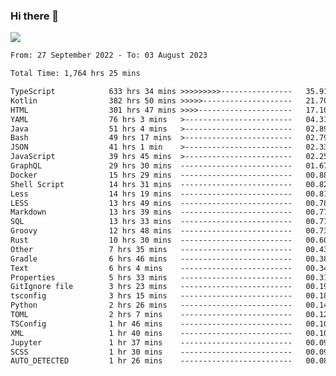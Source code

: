 ### Hi there 👋

<!--<a href="https://github.com/search?o=desc&q=author%3Abushiyi&s=committer-date&type=Commits">-->
<!--    <img align="center" height = "178" src="https://github-readme-stats.vercel.app/api?username=bushiyi&count_private=true&show_icons=true&theme=noctis_minimus&hide=contribs&include_all_commits=true" />-->
<!--</a>-->
<!--<a href="https://github.com/bushiyi?tab=repositories">-->
<!--    <img align="center" height = "178" src="https://github-readme-stats.vercel.app/api/top-langs/?username=bushiyi&count_private=true&theme=noctis_minimus" />-->
<!--</a>-->
 
<!-- [![Ashutosh's github activity graph](https://activity-graph.herokuapp.com/graph?username=bushiyi&theme=react&bg_color=1B2932&point=698B69&line=698B69)](https://github.com/ashutosh00710/github-readme-activity-graph)
 -->


![](https://raw.githubusercontent.com/bushiyi/bushiyi/master/assets/github-contribution-grid-snake.svg)

<!--START_SECTION:waka-->

```txt
From: 27 September 2022 - To: 03 August 2023

Total Time: 1,764 hrs 25 mins

TypeScript            633 hrs 34 mins >>>>>>>>>----------------   35.91 %
Kotlin                382 hrs 50 mins >>>>>--------------------   21.70 %
HTML                  301 hrs 47 mins >>>>---------------------   17.10 %
YAML                  76 hrs 3 mins   >------------------------   04.31 %
Java                  51 hrs 4 mins   >------------------------   02.89 %
Bash                  49 hrs 17 mins  >------------------------   02.79 %
JSON                  41 hrs 1 min    >------------------------   02.33 %
JavaScript            39 hrs 45 mins  >------------------------   02.25 %
GraphQL               29 hrs 30 mins  -------------------------   01.67 %
Docker                15 hrs 29 mins  -------------------------   00.88 %
Shell Script          14 hrs 31 mins  -------------------------   00.82 %
Less                  14 hrs 19 mins  -------------------------   00.81 %
LESS                  13 hrs 49 mins  -------------------------   00.78 %
Markdown              13 hrs 39 mins  -------------------------   00.77 %
SQL                   13 hrs 33 mins  -------------------------   00.77 %
Groovy                12 hrs 48 mins  -------------------------   00.73 %
Rust                  10 hrs 30 mins  -------------------------   00.60 %
Other                 7 hrs 35 mins   -------------------------   00.43 %
Gradle                6 hrs 46 mins   -------------------------   00.38 %
Text                  6 hrs 4 mins    -------------------------   00.34 %
Properties            5 hrs 33 mins   -------------------------   00.31 %
GitIgnore file        3 hrs 23 mins   -------------------------   00.19 %
tsconfig              3 hrs 15 mins   -------------------------   00.18 %
Python                2 hrs 26 mins   -------------------------   00.14 %
TOML                  2 hrs 7 mins    -------------------------   00.12 %
TSConfig              1 hr 46 mins    -------------------------   00.10 %
XML                   1 hr 40 mins    -------------------------   00.10 %
Jupyter               1 hr 37 mins    -------------------------   00.09 %
SCSS                  1 hr 30 mins    -------------------------   00.09 %
AUTO_DETECTED         1 hr 26 mins    -------------------------   00.08 %
```

<!--END_SECTION:waka-->


